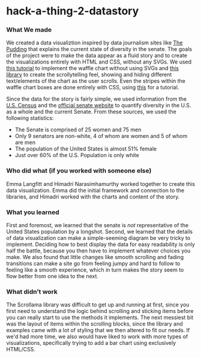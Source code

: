 # hack-a-thing-2-datastory

### What We made

We created a data visualiztion inspired by data journalism sites like [The Pudding]() that explains the current state of diversity in the senate. The goals of the project were to make the data appear as a fluid story and to create the visualizations entirely with HTML and CSS, without any SVGs. We used [this tutorial](https://pudding.cool/process/flexbox-layout/) to implement the waffle chart without using SVGs and [this library](https://github.com/russellgoldenberg/scrollama) to create the scrollytelling feel, showing and hiding different text/elements of the chart as the user scrolls. Even the stripes within the waffle chart boxes are done entirely with CSS, using [this](https://css-tricks.com/stripes-css/) for a tutorial. 

Since the data for the story is fairly simple, we used information from the [U.S. Census](https://www.census.gov/quickfacts/fact/table/US/LFE046217) and the [official senate website](https://www.senate.gov/senators/EthnicDiversityintheSenate.htm) to quantify diversity in the U.S. as a whole and the current Senate. From these sources, we used the following statistics:
* The Senate is comprised of 25 women and 75 men
* Only 9 senators are non-white, 4 of whom are women and 5 of whom are men
* The population of the United States is almost 51% female
* Just over 60% of the U.S. Population is only white

### Who did what (if you worked with someone else)

Emma Langfitt and Himadri Narasimhamurthy worked together to create this data visualization. Emma did the initial framework and connection to the libraries, and Himadri worked with the charts and content of the story.

### What you learned

First and foremost, we learned that the senate is *not* representative of the United States population by a longshot. Second, we learned that the details of data visualization can make a simple-seeming diagram be very tricky to implement. Deciding how to best display the data for easy readability is only half the battle, because you then have to implement whatever choices you make. We also found that little changes like smooth scrolling and fading transitions can make a site go from feeling jumpy and hard to follow to feeling like a smooth experience, which in turn makes the story seem to flow better from one idea to the next. 

### What didn’t work

The Scrollama library was difficult to get up and running at first, since you first need to understand the logic behind scrolling and sticking items before you can really start to use the methods it implements. The next messiest bit was the layout of items within the scrolling blocks, since the library and examples came with a lot of styling that we then altered to fit our needs. If we'd had more time, we also would have liked to work with more types of visualizations, specifically trying to add a bar chart using exclusively HTML/CSS. 